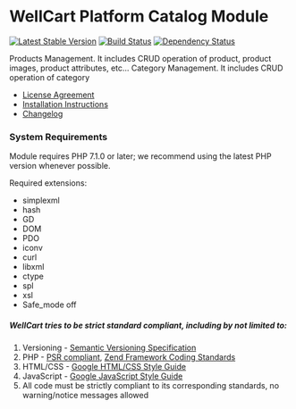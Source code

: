 WellCart Platform Catalog Module
================================

[![Latest Stable Version](https://poser.pugx.org/wellcart/module-catalog/v/stable.png)](https://packagist.org/packages/wellcart/module-catalog)
[![Build Status](https://travis-ci.org/wellcart/module-catalog.svg)](https://travis-ci.org/wellcart/module-catalog)
[![Dependency Status](https://www.versioneye.com/php/wellcart:module-catalog/dev-master/badge.png)](https://www.versioneye.com/php/wellcart:module-catalog/dev-master)

Products Management. It includes CRUD operation of product, product images, product attributes, etc...
Category Management. It includes CRUD operation of category

* [License Agreement](LICENSE.md)
* [Installation Instructions](docs/Module_Installation_Instructions.md)
* [Changelog](CHANGELOG.md)

### System Requirements

Module requires PHP 7.1.0 or later; we recommend using the
latest PHP version whenever possible.

Required extensions:

* simplexml
* hash
* GD
* DOM
* PDO
* iconv
* curl
* libxml
* ctype
* spl
* xsl
* Safe_mode off

##### WellCart tries to be strict standard compliant, including by not limited to:

1. Versioning - [Semantic Versioning Specification](http://semver.org)
2. PHP - [PSR compliant](https://github.com/php-fig/fig-standards), [Zend Framework Coding Standards](http://framework.zend.com/manual/current/en/ref/coding.standard.html)
3. HTML/CSS - [Google HTML/CSS Style Guide](https://google.github.io/styleguide/htmlcssguide.xml)
4. JavaScript - [Google JavaScript Style Guide](https://google.github.io/styleguide/javascriptguide.xml)
5. All code must be strictly compliant to its corresponding standards, no warning/notice messages allowed